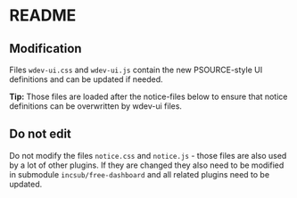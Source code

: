 # README #


## Modification

Files `wdev-ui.css` and `wdev-ui.js` contain the new PSOURCE-style UI definitions and can be updated if needed.

**Tip:** Those files are loaded after the notice-files below to ensure that notice definitions can be overwritten by wdev-ui files.


## Do not edit

Do not modify the files `notice.css` and `notice.js` - those files are also used by a lot of other plugins. If they are changed they also need to be modified in submodule `incsub/free-dashboard` and all related plugins need to be updated.
